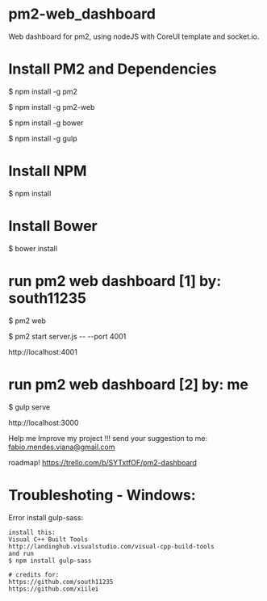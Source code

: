 # pm2-web_dashboard
Web dashboard for pm2, using nodeJS with CoreUI template and socket.io.

# Install PM2 and Dependencies

$ npm install -g pm2

$ npm install -g pm2-web

$ npm install -g bower

$ npm install -g gulp

# Install NPM

$ npm install

# Install Bower

$ bower install

# run pm2 web dashboard [1] by: south11235

$ pm2 web

$ pm2 start server.js -- --port 4001

http://localhost:4001

# run pm2 web dashboard [2] by: me

$ gulp serve

http://localhost:3000

Help me Improve my project !!! send your suggestion to me: 
fabio.mendes.viana@gmail.com

roadmap!
https://trello.com/b/SYTxtfOF/pm2-dashboard

# Troubleshoting - Windows:

Error install gulp-sass:
~~~~~~~~~~~~~~~~~~~~~~~~
install this:
Visual C++ Built Tools
http://landinghub.visualstudio.com/visual-cpp-build-tools
and run 
$ npm install gulp-sass

# credits for:
https://github.com/south11235
https://github.com/xiilei

